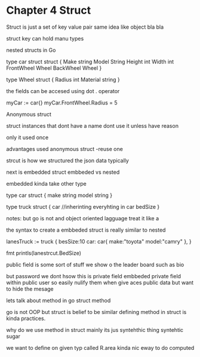 # Chapter 4 Struct

Struct is just a set of key value pair same idea like object bla bla

struct key can hold manu types

nested structs in Go

type car struct struct {
    Make string
    Model String
    Height int
    Width int
    FrontWheel Wheel
    BackWheel Wheel
}

type Wheel struct {
    Radius int
    Material string
}

the fields can be accesed using dot . operator

myCar := car{}
myCar.FrontWheel.Radius = 5


Anonymous struct 

struct instances that dont have a name 
dont use it unless have reason

only it used once

advantages used anonymous struct
-reuse one 

strcut is how we structured the json data typically


next is embedded struct 
embbeded vs nested

embedded kinda take other type 

type car struct {
    make string
    model string
}

type truck struct {
    car //inherinting everyhting in car 
    bedSize
}

notes:  but go is not and object oriented lagguage treat it like a 


the syntax to create a embbeded struct is really similar to nested

lanesTruck := truck {
    besSize:10
    car: car{
        make:"toyota"
        model:"camry"
    },
}

fmt printls(lanestrcut.BedSize)


public field is some sort of stuff we show o the leader board such as bio 

but password we dont hsow this is private field
embbeded private field within public user so easily nulify them when give aces public data but want to hide the mesage

lets talk about method in go 
struct method

go is not OOP but struct is belief to be similar defining method in struct is kinda practices.

why do we use method in struct 
mainly its jus syntehthic thing syntehtic sugar

we want to define on given typ 
called R.area kinda nic eway to do computed 